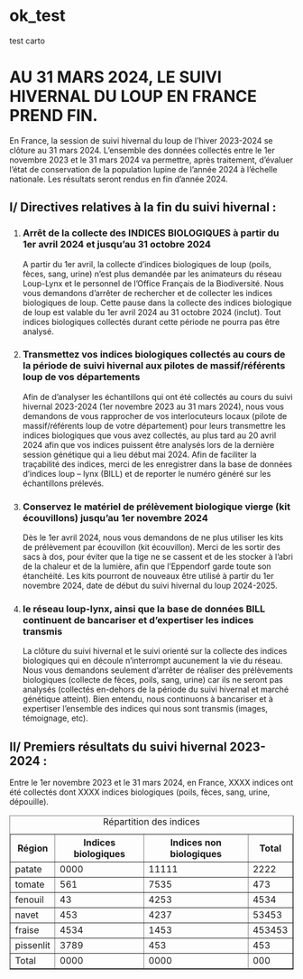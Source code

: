 # ok_test
test carto

<!DOCTYPE html>
<html lang="fr">
<head>
<meta charset="UTF-8">
<meta name="viewport" content="width=device-width, initial-scale=1.0">
<title>Suivi hivernal du loup en France</title>
</head>
<body>

<h1>AU 31 MARS 2024, LE SUIVI HIVERNAL DU LOUP EN FRANCE PREND FIN.</h1>

<p>En France, la session de suivi hivernal du loup de l’hiver 2023-2024 se clôture au 31 mars 2024. L’ensemble des données collectés entre le 1er novembre 2023 et le 31 mars 2024 va permettre, après traitement, d’évaluer l’état de conservation de la population lupine de l’année 2024 à l’échelle nationale. Les résultats seront rendus en fin d’année 2024.</p>

<h2>I/ Directives relatives à la fin du suivi hivernal :</h2>

<ol>
  <li>
    <h3>Arrêt de la collecte des INDICES BIOLOGIQUES à partir du 1er avril 2024 et jusqu’au 31 octobre 2024</h3>
    <p>A partir du 1er avril, la collecte d’indices biologiques de loup (poils, fèces, sang, urine) n’est plus demandée par les animateurs du réseau Loup-Lynx et le personnel de l’Office Français de la Biodiversité. Nous vous demandons d’arrêter de rechercher et de collecter les indices biologiques de loup. Cette pause dans la collecte des indices biologique de loup est valable du 1er avril 2024 au 31 octobre 2024 (inclut). Tout indices biologiques collectés durant cette période ne pourra pas être analysé.</p>
  </li>
  <li>
    <h3>Transmettez vos indices biologiques collectés au cours de la période de suivi hivernal aux pilotes de massif/référents loup de vos départements</h3>
    <p>Afin de d’analyser les échantillons qui ont été collectés au cours du suivi hivernal 2023-2024 (1er novembre 2023 au 31 mars 2024), nous vous demandons de vous rapprocher de vos interlocuteurs locaux (pilote de massif/référents loup de votre département) pour leurs transmettre les indices biologiques que vous avez collectés, au plus tard au 20 avril 2024 afin que vos indices puissent être analysés lors de la dernière session génétique qui a lieu début mai 2024. Afin de faciliter la traçabilité des indices, merci de les enregistrer dans la base de données d’indices loup – lynx (BILL) et de reporter le numéro généré sur les échantillons prélevés.</p>
  </li>
  <li>
    <h3>Conservez le matériel de prélèvement biologique vierge (kit écouvillons) jusqu’au 1er novembre 2024</h3>
    <p>Dès le 1er avril 2024, nous vous demandons de ne plus utiliser les kits de prélèvement par écouvillon (kit écouvillon). Merci de les sortir des sacs à dos, pour éviter que la tige ne se cassent et de les stocker à l’abri de la chaleur et de la lumière, afin que l’Eppendorf garde toute son étanchéité. Les kits pourront de nouveaux être utilisé à partir du 1er novembre 2024, date de début du suivi hivernal du loup 2024-2025.</p>
  </li>
  <li>
    <h3>le réseau loup-lynx, ainsi que la base de données BILL continuent de bancariser et d’expertiser les indices transmis</h3>
    <p>La clôture du suivi hivernal et le suivi orienté sur la collecte des indices biologiques qui en découle n’interrompt aucunement la vie du réseau. Nous vous demandons seulement d’arrêter de réaliser des prélèvements biologiques (collecte de fèces, poils, sang, urine) car ils ne seront pas analysés (collectés en-dehors de la période du suivi hivernal et marché génétique atteint). Bien entendu, nous continuons à bancariser et à expertiser l’ensemble des indices qui nous sont transmis (images, témoignage, etc).</p>
  </li>
</ol>

<h2>II/ Premiers résultats du suivi hivernal 2023-2024 :</h2>

<p>Entre le 1er novembre 2023 et le 31 mars 2024, en France, XXXX indices ont été collectés dont XXXX indices biologiques (poils, fèces, sang, urine, dépouille).</p>

<table border="1">
  <caption>Répartition des indices</caption>
  <thead>
    <tr>
      <th>Région</th>
      <th>Indices biologiques</th>
      <th>Indices non biologiques</th>
      <th>Total</th>
    </tr>
  </thead>
  <tbody>
    <tr>
      <td>patate</td>
      <td>0000</td>
      <td>11111</td>
      <td>2222</td>
    </tr>
    <tr>
      <td>tomate</td>
      <td>561</td>
      <td>7535</td>
      <td>473</td>
    </tr>
    <tr>
      <td>fenouil</td>
      <td>43</td>
      <td>4253</td>
      <td>4534</td>
    </tr>
    <tr>
      <td>navet</td>
      <td>453</td>
      <td>4237</td>
      <td>53453</td>
    </tr>
    <tr>
      <td>fraise</td>
      <td>4534</td>
      <td>1453</td>
      <td>453453</td>
    </tr>
    <tr>
      <td>pissenlit</td>
      <td>3789</td>
      <td>453</td>
      <td>453</td>
    </tr>
    <tr>
      <td>Total</td>
      <td>0000</td>
      <td>0000</td>
      <td>000</td>
    </tr
